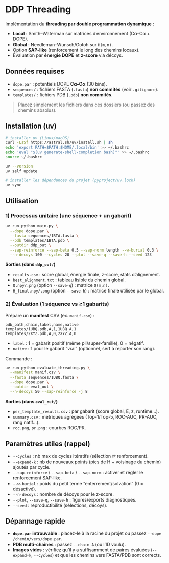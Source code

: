 # DDP Threading

Implémentation du **threading par double programmation dynamique** :

* **Local** : Smith–Waterman sur matrices d’environnement (Cα–Cα + DOPE).
* **Global** : Needleman–Wunsch/Gotoh sur `H(m,n)`.
* Option **SAP-like** (renforcement le long des chemins locaux).
* Évaluation par **énergie DOPE** et **z-score** via décoys.

## Données requises

* `dope.par` : potentiels DOPE **Cα–Cα** (30 bins).
* `sequences/` : fichiers FASTA (`.fasta`) **non commités** (voir `.gitignore`).
* `templates/` : fichiers PDB (`.pdb`) **non commités**.

> Placez simplement les fichiers dans ces dossiers (ou passez des chemins absolus).

## Installation (uv)

```bash
# installer uv (Linux/macOS)
curl -LsSf https://astral.sh/uv/install.sh | sh
echo 'export PATH=$PATH:$HOME/.local/bin' >> ~/.bashrc
echo 'eval "$(uv generate-shell-completion bash)"' >> ~/.bashrc
source ~/.bashrc

uv --version
uv self update

# installer les dépendances du projet (pyproject/uv.lock)
uv sync
```

## Utilisation

### 1) Processus unitaire (une séquence + un gabarit)

```bash
uv run python main.py \
  --dope dope.par \
  --fasta sequences/1BTA.fasta \
  --pdb templates/1BTA.pdb \
  --outdir ddp_out \
  --sap-reinforce --sap-beta 0.5 --sap-norm length --w-burial 0.3 \
  --n-decoys 100 --cycles 20 --plot --save-q --save-h --seed 123
```

**Sorties (dans `ddp_out/`)**

* `results.csv` : score global, énergie finale, z-score, stats d’alignement.
* `best_alignment.txt` : tableau lisible du chemin global.
* `Q.npy/.png` (option `--save-q`) : matrice `Q(m,n)`.
* `H_final.npy/.png` (option `--save-h`) : matrice finale utilisée par le global.

### 2) Évaluation (1 séquence vs ≥1 gabarits)

Prépare un **manifest** CSV (ex. `manif.csv`) :

```csv
pdb_path,chain,label,name,native
templates/1UBQ.pdb,A,1,1UBQ_A,1
templates/2XYZ.pdb,A,0,2XYZ_A,0
```

* `label` : 1 = gabarit positif (même pli/super-famille), 0 = négatif.
* `native` : 1 pour le gabarit “vrai” (optionnel, sert à reporter son rang).

Commande :

```bash
uv run python evaluate_threading.py \
  --manifest manif.csv \
  --fasta sequences/1UBQ.fasta \
  --dope dope.par \
  --outdir eval_out \
  --n-decoys 50 --sap-reinforce -j 8
```

**Sorties (dans `eval_out/`)**

* `per_template_results.csv` : par gabarit (score global, E, z, runtime…).
* `summary.csv` : métriques agrégées (Top-1/Top-5, ROC-AUC, PR-AUC, rang natif…).
* `roc.png`, `pr.png` : courbes ROC/PR.

## Paramètres utiles (rappel)

* `--cycles` : nb max de cycles itératifs (sélection ⇄ renforcement).
* `--expand-k` : nb de nouveaux points (pics de H + voisinage du chemin) ajoutés par cycle.
* `--sap-reinforce` / `--sap-beta` / `--sap-norm` : activer et régler le renforcement SAP-like.
* `--w-burial` : poids du petit terme “enterrement/solvation” (0 = désactivé).
* `--n-decoys` : nombre de décoys pour le z-score.
* `--plot`, `--save-q`, `--save-h` : figures/exports diagnostiques.
* `--seed` : reproductibilité (sélections, décoys).

## Dépannage rapide

* **`dope.par` introuvable** : placez-le à la racine du projet ou passez `--dope /chemin/vers/dope.par`.
* **PDB multi-chaînes** : passez `--chain A` (ou l’ID voulu).
* **Images vides** : vérifiez qu’il y a suffisamment de paires évaluées (`--expand-k`, `--cycles`) et que les chemins vers FASTA/PDB sont corrects.



